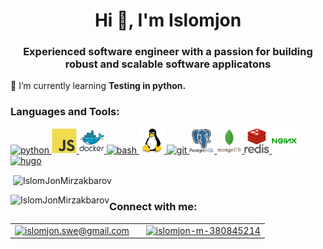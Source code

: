 <h1 align="center">Hi 👋, I'm Islomjon</h1>
<h3 align="center">Experienced software engineer with a passion for building robust and scalable software applicatons</h3>

🌱 I’m currently learning **Testing in python.**

<!-- 📝 I regularly write articles on [alisherm.dev](https://alisherm.dev) -->

<h3 align="left">Languages and Tools:</h3>
<p align="left">
  <!-- <a href="https://golang.org" target="_blank" rel="noreferrer">
    <img src="https://www.vectorlogo.zone/logos/golang/golang-icon.svg" alt="go" width="40" height="40"/> 
  </a> -->
   <!-- <a href="https://gin-gonic.com/" target="_blank" rel="noreferrer">
    <img src="https://raw.githubusercontent.com/gin-gonic/logo/master/color.svg" alt="go" width="40" height="40"/> 
  </a> -->
  <a href="https://www.python.org" target="_blank" rel="noreferrer"> 
    <img src="https://www.vectorlogo.zone/logos/python/python-icon.svg" alt="python" width="40" height="40"/> 
  </a> 
  <a href="https://developer.mozilla.org/en-US/docs/Web/JavaScript" target="_blank" rel="noreferrer"> 
    <img src="https://raw.githubusercontent.com/devicons/devicon/master/icons/javascript/javascript-original.svg" alt="javascript" width="40" height="40"/> 
  </a> 
  <!-- <a href="https://www.java.com" target="_blank" rel="noreferrer"> 
    <img src="https://raw.githubusercontent.com/devicons/devicon/master/icons/java/java-original.svg" alt="java" width="40" height="40"/> 
  </a>  -->
  <!-- <a href="https://kubernetes.io" target="_blank" rel="noreferrer"> 
    <img src="https://www.vectorlogo.zone/logos/kubernetes/kubernetes-icon.svg" alt="kubernetes" width="40" height="40"/> 
  </a>  -->
  <a href="https://www.docker.com/" target="_blank" rel="noreferrer"> 
    <img src="https://raw.githubusercontent.com/devicons/devicon/master/icons/docker/docker-original-wordmark.svg" alt="docker" width="40" height="40"/> 
  </a> 
  <a href="https://www.gnu.org/software/bash/" target="_blank" rel="noreferrer"> 
    <img src="https://www.vectorlogo.zone/logos/gnu_bash/gnu_bash-icon.svg" alt="bash" width="40" height="40"/> 
  </a> 
  <a href="https://www.linux.org/" target="_blank" rel="noreferrer"> 
    <img src="https://raw.githubusercontent.com/devicons/devicon/master/icons/linux/linux-original.svg" alt="linux" width="40" height="40"/> 
  </a> 
  <a href="https://git-scm.com/" target="_blank" rel="noreferrer"> 
    <img src="https://www.vectorlogo.zone/logos/git-scm/git-scm-icon.svg" alt="git" width="40" height="40"/> 
  </a> 
  <a href="https://www.postgresql.org" target="_blank" rel="noreferrer"> 
    <img src="https://raw.githubusercontent.com/devicons/devicon/master/icons/postgresql/postgresql-original-wordmark.svg" alt="postgresql" width="40" height="40"/> 
  </a> 
  <a href="https://www.mongodb.com/" target="_blank" rel="noreferrer"> 
    <img src="https://raw.githubusercontent.com/devicons/devicon/master/icons/mongodb/mongodb-original-wordmark.svg" alt="mongodb" width="40" height="40"/> 
  </a> 
  <a href="https://redis.io" target="_blank" rel="noreferrer"> 
    <img src="https://raw.githubusercontent.com/devicons/devicon/master/icons/redis/redis-original-wordmark.svg" alt="redis" width="40" height="40"/> 
  </a>  
  <!-- <a href="https://kafka.apache.org/" target="_blank" rel="noreferrer"> 
    <img src="https://www.vectorlogo.zone/logos/apache_kafka/apache_kafka-icon.svg" alt="kafka" width="40" height="40"/> 
  </a>  -->
  <a href="https://www.nginx.com" target="_blank" rel="noreferrer"> 
    <img src="https://raw.githubusercontent.com/devicons/devicon/master/icons/nginx/nginx-original.svg" alt="nginx" width="40" height="40"/> 
  </a> 
  <a href="https://gohugo.io/" target="_blank" rel="noreferrer"> 
    <img src="https://api.iconify.design/logos-hugo.svg" alt="hugo" width="40" height="40"/> 
  </a>  
</p>

<!-- 
<p>
<img align="left" src="https://github-readme-stats-8b627pkbb-aliml92.vercel.app/api/top-langs?username=aliml92&show_icons=true&locale=en&layout=compact&hide=html,css" alt="aliml92" />
</p>
<p>&nbsp;<img align="center" src="https://github-readme-stats-8b627pkbb-aliml92.vercel.app/api?username=aliml92&show_icons=true&locale=en" alt="aliml92" />
</p> -->

<!-- <p>
  <img align="left" src="https://github-readme-stats.vercel.app/api/top-langs?username=IslomJonMirzakbarov&show_icons=true&locale=en&layout=compact&hide=html,css" alt="IslomJonMirzakbarov" />
</p> -->
<p>&nbsp;<img align="center" src="https://github-readme-stats.vercel.app/api?username=IslomJonMirzakbarov&count_private=true&show_icons=true&locale=en" alt="IslomJonMirzakbarov" />
</p>
<p>
  <img align="left" src="https://github-readme-stats.vercel.app/api/top-langs?username=IslomJonMirzakbarov&count_private=true&show_icons=true&locale=en&layout=compact" alt="IslomJonMirzakbarov" />
</p>

<h3 align="left">Connect with me:</h3>
<table>
  <tr>
    <td valign="bottom" style="padding-right: 20px;">
      <a href="mailto:islomjon.swe@gmail.com" target="blank"><img src="https://cdn-icons-png.flaticon.com/512/281/281769.png" alt="islomjon.swe@gmail.com" height="30" width="40" /></a>
    </td>
    <td valign="bottom">
      <a href="https://linkedin.com/in/islomjon-m-380845214" target="blank"><img src="https://raw.githubusercontent.com/rahuldkjain/github-profile-readme-generator/master/src/images/icons/Social/linked-in-alt.svg" alt="islomjon-m-380845214" height="30" width="40" /></a>
    </td>
  </tr>
</table>


<!-- align="center"
align="center" -->